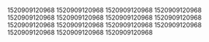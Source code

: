 1520909120968
1520909120968
1520909120968
1520909120968
1520909120968
1520909120968
1520909120968
1520909120968
1520909120968
1520909120968
1520909120968
1520909120968
1520909120968
1520909120968
1520909120968